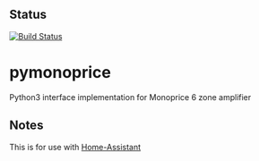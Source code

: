 ## Status
[![Build Status](https://travis-ci.org/etsinko/pymonoprice.svg?branch=master)](https://travis-ci.org/etsinko/pymonoprice)

# pymonoprice
Python3 interface implementation for Monoprice 6 zone amplifier

## Notes
This is for use with [Home-Assistant](http://home-assistant.io)
